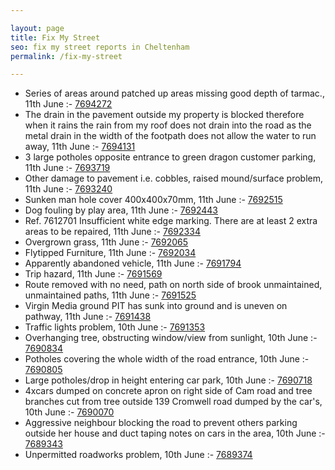 ```yaml
---

layout: page
title: Fix My Street
seo: fix my street reports in Cheltenham
permalink: /fix-my-street

---
```


<!-- fix_marker starts -->

- Series of areas around patched up areas missing good depth of tarmac., 11th June :- [7694272](https://www.fixmystreet.com/report/7694272)
- The drain in the pavement outside my property is blocked therefore when it rains the rain from my roof does not drain into the road as the metal drain in the width of the footpath does not allow the water to run away, 11th June :- [7694131](https://www.fixmystreet.com/report/7694131)
- 3 large potholes opposite entrance to green dragon customer parking, 11th June :- [7693719](https://www.fixmystreet.com/report/7693719)
- Other damage to pavement i.e. cobbles, raised mound/surface problem, 11th June :- [7693240](https://www.fixmystreet.com/report/7693240)
- Sunken man hole cover 400x400x70mm, 11th June :- [7692515](https://www.fixmystreet.com/report/7692515)
- Dog fouling by play area, 11th June :- [7692443](https://www.fixmystreet.com/report/7692443)
- Ref. 7612701 Insufficient white edge marking. There are at least 2 extra areas to be repaired, 11th June :- [7692334](https://www.fixmystreet.com/report/7692334)
- Overgrown grass, 11th June :- [7692065](https://www.fixmystreet.com/report/7692065)
- Flytipped Furniture, 11th June :- [7692034](https://www.fixmystreet.com/report/7692034)
- Apparently abandoned vehicle, 11th June :- [7691794](https://www.fixmystreet.com/report/7691794)
- Trip hazard, 11th June :- [7691569](https://www.fixmystreet.com/report/7691569)
- Route removed with no need, path on north side of brook unmaintained, unmaintained paths, 11th June :- [7691525](https://www.fixmystreet.com/report/7691525)
- Virgin Media ground PIT has sunk into ground and is uneven on pathway, 11th June :- [7691438](https://www.fixmystreet.com/report/7691438)
- Traffic lights problem, 10th June :- [7691353](https://www.fixmystreet.com/report/7691353)
- Overhanging tree, obstructing window/view from sunlight, 10th June :- [7690834](https://www.fixmystreet.com/report/7690834)
- Potholes covering the whole width of the road entrance, 10th June :- [7690805](https://www.fixmystreet.com/report/7690805)
- Large potholes/drop in height entering car park, 10th June :- [7690718](https://www.fixmystreet.com/report/7690718)
- 4xcars dumped on concrete apron on right side of Cam road and tree branches cut from tree outside 139 Cromwell road dumped by the car's, 10th June :- [7690070](https://www.fixmystreet.com/report/7690070)
- Aggressive neighbour blocking the road to prevent others parking outside her house and duct taping notes on cars in the area, 10th June :- [7689343](https://www.fixmystreet.com/report/7689343)
- Unpermitted roadworks problem, 10th June :- [7689374](https://www.fixmystreet.com/report/7689374)

<!-- fix_marker ends -->